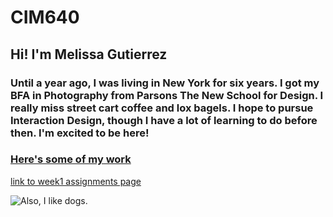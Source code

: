 # CIM640
## Hi! I'm Melissa Gutierrez
### Until a year ago, I was living in New York for six years. I got my BFA in Photography from Parsons The New School for Design. I really miss street cart coffee and lox bagels. I hope to pursue Interaction Design, though I have a lot of learning to do before then. I'm excited to be here! 

### [Here's some of my work](http://www.melissa-gutierrez.com)



[link to week1 assignments page](https://github.com/melissagutierrez/cim640/tree/master/week1/readme.md)


![Also, I like dogs.](https://www.dogbreedinfo.com/images19/EnglishCockerSpanielsAJLeftTommieLacono.JPG)
